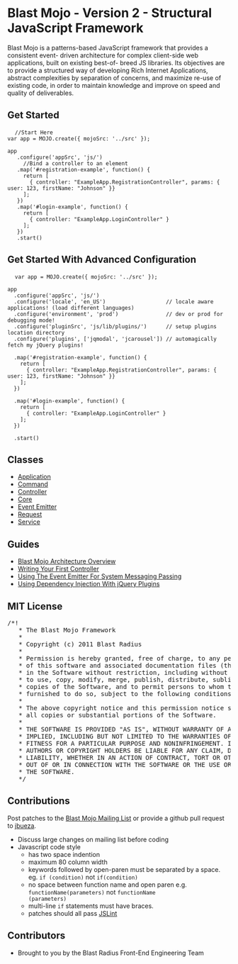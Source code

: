 # Blast Mojo - Version 2 - Structural JavaScript Framework

Blast Mojo is a patterns-based JavaScript framework that provides a consistent event- driven architecture for complex client-side web applications, built on existing best-of- breed JS libraries. Its objectives are to provide a structured way of developing Rich Internet Applications, abstract complexities by separation of concerns, and maximize re-use of existing code, in order to maintain knowledge and improve on speed and quality of deliverables.

## Get Started

<pre>
  <code>//Start Here 
var app = MOJO.create({ mojoSrc: '../src' }); 

app
   .configure('appSrc', 'js/')
     //Bind a controller to an element
   .map('#registration-example', function() {
     return [
       { controller: "ExampleApp.RegistrationController", params: { user: 123, firstName: "Johnson" }}
     ];
   })
   .map('#login-example', function() {
     return [
       { controller: "ExampleApp.LoginController" }
     ];
   })
   .start()</code>
</pre>

## Get Started With Advanced Configuration

<pre>
  <code>var app = MOJO.create({ mojoSrc: '../src' });

app
  .configure('appSrc', 'js/')
  .configure('locale', 'en_US')                   // locale aware applications! (load different languages)
  .configure('environment', 'prod')               // dev or prod for debugging mode!
  .configure('pluginSrc', 'js/lib/plugins/')      // setup plugins location directory
  .configure('plugins', ['jqmodal', 'jcarousel']) // automagically fetch my jQuery plugins!

  .map('#registration-example', function() {
    return [
      { controller: "ExampleApp.RegistrationController", params: { user: 123, firstName: "Johnson" }}
    ];
  })

  .map('#login-example', function() {
    return [
      { controller: "ExampleApp.LoginController" }
    ];
  })

  .start()</code>
</pre>

## Classes

* [Application](Application.html "Blast Mojo: Application Class")
* [Command](Command.html "Blast Mojo: Command Class")
* [Controller](Controller.html "Blast Mojo: Controller Class")
* [Core](Core.html "Blast Mojo: Core Class")
* [Event Emitter](EventEmitter.html "Blast Mojo: Event Emitter Class")
* [Request](Request.html "Blast Mojo: Request Class")
* [Service](Service.html "Blast Mojo: Service Class")

## Guides

* [Blast Mojo Architecture Overview](#)
* [Writing Your First Controller](#)
* [Using The Event Emitter For System Messaging Passing](#)
* [Using Dependency Injection With jQuery Plugins](#)

## MIT License
<pre>/*!
   * The Blast Mojo Framework
   *
   * Copyright (c) 2011 Blast Radius
   * 
   * Permission is hereby granted, free of charge, to any person obtaining a copy
   * of this software and associated documentation files (the "Software"), to deal
   * in the Software without restriction, including without limitation the rights
   * to use, copy, modify, merge, publish, distribute, sublicense, and/or sell
   * copies of the Software, and to permit persons to whom the Software is
   * furnished to do so, subject to the following conditions:
   *
   * The above copyright notice and this permission notice shall be included in
   * all copies or substantial portions of the Software.
   *
   * THE SOFTWARE IS PROVIDED "AS IS", WITHOUT WARRANTY OF ANY KIND, EXPRESS OR
   * IMPLIED, INCLUDING BUT NOT LIMITED TO THE WARRANTIES OF MERCHANTABILITY,
   * FITNESS FOR A PARTICULAR PURPOSE AND NONINFRINGEMENT. IN NO EVENT SHALL THE
   * AUTHORS OR COPYRIGHT HOLDERS BE LIABLE FOR ANY CLAIM, DAMAGES OR OTHER
   * LIABILITY, WHETHER IN AN ACTION OF CONTRACT, TORT OR OTHERWISE, ARISING FROM,
   * OUT OF OR IN CONNECTION WITH THE SOFTWARE OR THE USE OR OTHER DEALINGS IN
   * THE SOFTWARE.
   */
</pre>

## Contributions

Post patches to the [Blast Mojo Mailing List](http://groups.google.com/group/blast-mojo) or provide a github pull request to [jbueza](https://github.com/jbueza/jquery-mojo).

* Discuss large changes on mailing list before coding
* Javascript code style
  * has two space indention
  * maximum 80 column width
  * keywords followed by open-paren must be separated by a space. eg. <code>if (condition)</code> not <code>if(condition)</code>
  * no space between function name and open paren e.g. <code>functionName(parameters)</code> not <code>functionName (parameters)</code>
  * multi-line <code>if</code> statements must have braces.
  * patches should all pass [JSLint](http://jslint.com)

## Contributors

* Brought to you by the Blast Radius Front-End Engineering Team